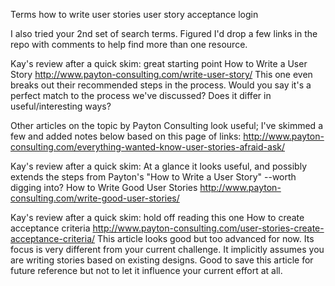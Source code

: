 Terms
how to write user stories
user story acceptance login

I also tried your 2nd set of search terms. Figured I'd drop a few links in the repo with comments to help find more than one resource.

Kay's review after a quick skim: great starting point
How to Write a User Story
http://www.payton-consulting.com/write-user-story/
This one even breaks out their recommended steps in the process. Would you say it's a perfect match to the process we've discussed? Does it differ in useful/interesting ways?

Other articles on the topic by Payton Consulting look useful; I've skimmed a few and added notes below based on this page of links: http://www.payton-consulting.com/everything-wanted-know-user-stories-afraid-ask/

Kay's review after a quick skim: At a glance it looks useful, and possibly extends the steps from Payton's "How to Write a User Story" --worth digging into?
How to Write Good User Stories
http://www.payton-consulting.com/write-good-user-stories/

Kay's review after a quick skim: hold off reading this one
How to create acceptance criteria
http://www.payton-consulting.com/user-stories-create-acceptance-criteria/
This article looks good but too advanced for now. Its focus is very different from your current challenge. It implicitly assumes you are writing stories based on existing designs. Good to save this article for future reference but not to let it influence your current effort at all.
